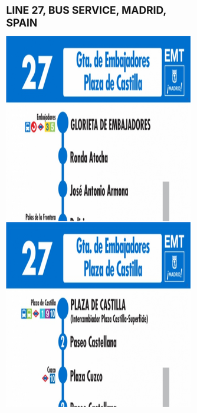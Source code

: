 # LINE 27, BUS SERVICE, MADRID, SPAIN

 <img src="docs/horario-ida-linea-27-autobuses-emt-web.jpg" width="500" height="500" > 
 <img src="docs/horario-vuelta-linea-27-autobuses-emt-web.jpg" width="500" height="500" > 

